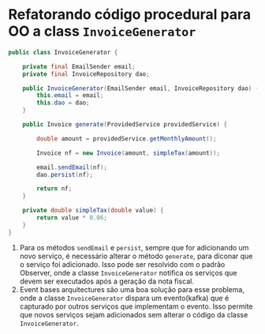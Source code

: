 # Refatorando código procedural para OO a class `InvoiceGenerator`

``` java
public class InvoiceGenerator {

    private final EmailSender email;
    private final InvoiceRepository dao;

    public InvoiceGenerator(EmailSender email, InvoiceRepository dao) {
        this.email = email;
        this.dao = dao;
    }

    public Invoice generate(ProvidedService providedService) {

        double amount = providedService.getMonthlyAmount();

        Invoice nf = new Invoice(amount, simpleTax(amount));

        email.sendEmail(nf);
        dao.persist(nf);

        return nf;
    }

    private double simpleTax(double value) {
        return value * 0.06;
    }
}
```

1. Para os métodos `sendEmail` e `persist`, sempre que for adicionando um novo serviço, é necessário alterar o método `generate`, para diconar que o serviço foi adicionado. Isso pode ser resolvido com o padrão Observer, onde a classe `InvoiceGenerator` notifica os serviços que devem ser executados após a geração da nota fiscal.
2. Event bases arquitectures são uma boa solução para esse problema, onde a classe `InvoiceGenerator` dispara um evento(kafka) que é capturado por outros serviços que implementam o evento. Isso permite que novos serviços sejam adicionados sem alterar o código da classe `InvoiceGenerator`.
